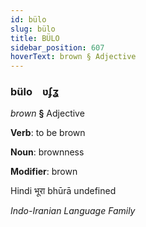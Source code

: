 ```yaml
---
id: bülo
slug: bülo
title: BÜLO
sidebar_position: 607
hoverText: brown § Adjective
---
```


### bülo&emsp;<span kind="abugida">ʋʄʓ</span>

*brown* **§** Adjective

**Verb**: to be brown

**Noun**: brownness

**Modifier**: brown

Hindi भूरा bhūrā undefined

*Indo-Iranian Language Family*